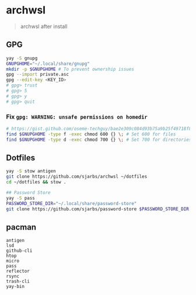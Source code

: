 # archwsl
> archwsl after install

## GPG
```sh
yay -S gnupg
GNUPGHOME="~/.local/share/gnupg"
mkdir -p $GNUPGHOME # To prevent ownership issues
gpg --import private.asc
gpg --edit-key <KEY_ID>
# gpg> trust
# gpg> 5
# gpg> y
# gpg> quit
```
### Fix `gpg: WARNING: unsafe permissions on homedir`
```sh
# https://gist.github.com/oseme-techguy/bae2e309c084d93b75a9b25f49718f85#gistcomment-3585593
find $GNUPGHOME -type f -exec chmod 600 {} \; # Set 600 for files
find $GNUPGHOME -type d -exec chmod 700 {} \; # Set 700 for directories
```

## Dotfiles
```sh
yay -S stow antigen
git clone https://github.com/sjarbs/archwsl ~/dotfiles
cd ~/dotfiles && stow .

## Password Store
yay -S pass
PASSWORD_STORE_DIR="~/.local/share/password-store"
git clone https://github.com/sjarbs/password-store $PASSWORD_STORE_DIR
```

## pacman
```
antigen
lsd
github-cli
htop
micro
pass
reflector
rsync
trash-cli
yay-bin
```